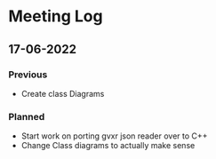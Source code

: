 # Meeting Log
## 17-06-2022

### Previous
- Create class Diagrams
### Planned
- Start work on porting gvxr json reader over to C++
- Change Class diagrams to actually make sense

